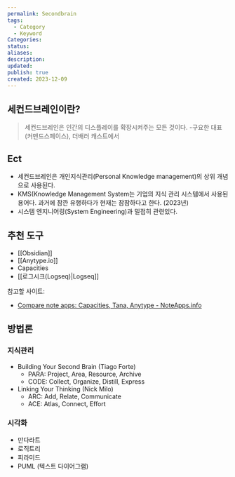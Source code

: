 ```yaml
---
permalink: Secondbrain
tags:
  - Category
  - Keyword
Categories: 
status: 
aliases: 
description: 
updated: 
publish: true
created: 2023-12-09
---
```



## 세컨드브레인이란?

>세컨드브레인은 인간의 디스플레이를 확장시켜주는 모든 것이다. 
>\-구요한 대표 (커맨드스페이스), 더배러 캐스트에서

## Ect
- 세컨드브레인은 개인지식관리(Personal Knowledge management)의 상위 개념으로 사용된다. 
- KMS(Knowledge Management System는 기업의 지식 관리 시스템에서 사용된 용어다. 과거에 잠깐 유행하다가 현재는 잠잠하다고 한다. (2023년)
- 시스템 엔지니어링(System Engineering)과 밀접히 관련있다. 

## 추천 도구
- [[Obsidian]]
- [[Anytype.io]]
- Capacities
- [[로그시크(Logseq)|Logseq]]

참고할 사이트: 
- [Compare note apps: Capacities, Tana, Anytype - NoteApps.info](https://noteapps.info/apps/compare?note_app=anytype%2Bcapacities%2Btana)

## 방법론
### 지식관리
- Building Your Second Brain (Tiago Forte)
	- PARA: Project, Area, Resource, Archive
	- CODE: Collect, Organize, Distill, Express
- Linking Your Thinking (Nick Milo)
	- ARC: Add, Relate, Communicate
	- ACE: Atlas, Connect, Effort

### 시각화
- 만다라트
- 로직트리
- 피라미드
- PUML (텍스트 다이어그램)